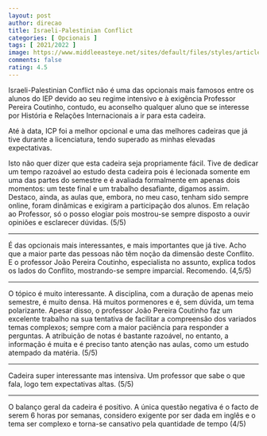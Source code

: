 ```yaml
---
layout: post
author: direcao
title: Israeli-Palestinian Conflict
categories: [ Opcionais ]
tags: [ 2021/2022 ]
image: https://www.middleeasteye.net/sites/default/files/styles/article_page/public/main-images/Aqsa.14Nov2014.AFP_.jpg?itok=P4TUl_7A
comments: false
rating: 4.5
---
```


Israeli-Palestinian Conflict não é uma das opcionais mais famosos entre os alunos do IEP devido ao seu regime intensivo e à exigência Professor Pereira Coutinho, contudo, eu aconselho qualquer aluno que se interesse por História e Relações Internacionais a ir para esta cadeira.

Até à data, ICP foi a melhor opcional e uma das melhores cadeiras que já tive durante a licenciatura, tendo superado as minhas elevadas expectativas.

Isto não quer dizer que esta cadeira seja propriamente fácil. Tive de dedicar um tempo razoável ao estudo desta cadeira pois é lecionada somente em uma das partes do semestre e é avaliada formalmente em apenas dois momentos: um teste final e um trabalho desafiante, digamos assim. Destaco, ainda, as aulas que, embora, no meu caso, tenham sido sempre online, foram dinâmicas e exigiram a participação dos alunos. Em relação ao Professor, só o posso elogiar pois mostrou-se sempre disposto a ouvir opiniões e esclarecer dúvidas. (5/5)

---

É das opcionais mais interessantes, e mais importantes que já tive. Acho que a maior parte das pessoas não têm noção da dimensão deste Conflito. E o professor João Pereira Coutinho, especialista no assunto, explica todos os lados do Conflito, mostrando-se sempre imparcial. Recomendo. (4,5/5)

---

O tópico é muito interessante. A disciplina, com a duração de apenas meio semestre, é muito densa. Há muitos pormenores e é, sem dúvida, um tema polarizante. Apesar disso, o professor João Pereira Coutinho faz um excelente trabalho na sua tentativa de facilitar a compreensão dos variados temas complexos; sempre com a maior paciência para responder a perguntas. A atribuição de notas é bastante razoável, no entanto, a informação é muita e é preciso tanto atenção nas aulas, como um estudo atempado da matéria. (5/5)

---

Cadeira super interessante mas intensiva. Um professor que sabe o que fala, logo tem expectativas altas. (5/5)

---

O balanço geral  da cadeira é positivo. A única questão negativa é o facto de serem 6 horas por semanas, considero exigente por ser dada em inglês e o tema ser complexo e torna-se cansativo pela quantidade de tempo (4/5)
